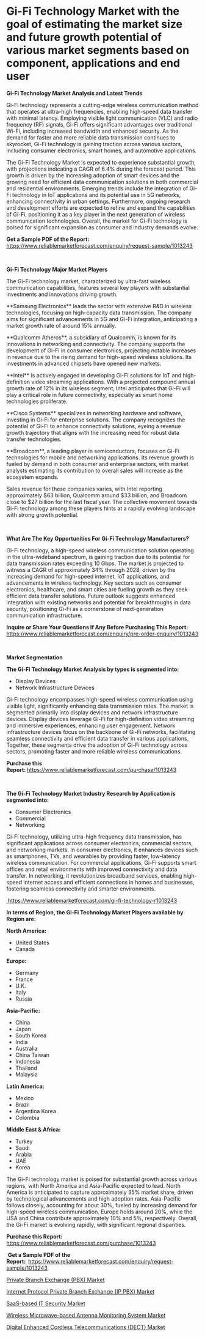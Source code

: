 <p><h1>Gi-Fi Technology Market with the goal of estimating the market size and future growth potential of various market segments based on component, applications and end user</h1></p><p><strong>Gi-Fi Technology Market Analysis and Latest Trends</strong></p>
<p><p>Gi-Fi technology represents a cutting-edge wireless communication method that operates at ultra-high frequencies, enabling high-speed data transfer with minimal latency. Employing visible light communication (VLC) and radio frequency (RF) signals, Gi-Fi offers significant advantages over traditional Wi-Fi, including increased bandwidth and enhanced security. As the demand for faster and more reliable data transmission continues to skyrocket, Gi-Fi technology is gaining traction across various sectors, including consumer electronics, smart homes, and automotive applications.</p><p>The Gi-Fi Technology Market is expected to experience substantial growth, with projections indicating a CAGR of 6.4% during the forecast period. This growth is driven by the increasing adoption of smart devices and the growing need for efficient data communication solutions in both commercial and residential environments. Emerging trends include the integration of Gi-Fi technology in IoT applications and its potential use in 5G networks, enhancing connectivity in urban settings. Furthermore, ongoing research and development efforts are expected to refine and expand the capabilities of Gi-Fi, positioning it as a key player in the next generation of wireless communication technologies. Overall, the market for Gi-Fi technology is poised for significant expansion as consumer and industry demands evolve.</p></p>
<p><strong>Get a Sample PDF of the Report:&nbsp;</strong> <a href="https://www.reliablemarketforecast.com/enquiry/request-sample/1013243?utm_campaign=1888&utm_medium=2&utm_source=Github&utm_content=ia&utm_term=08042025&utm_id=gi-fi-technology">https://www.reliablemarketforecast.com/enquiry/request-sample/1013243</a></p>
<p>&nbsp;</p>
<p><strong>Gi-Fi Technology Major Market Players</strong></p>
<p><p>The Gi-Fi technology market, characterized by ultra-fast wireless communication capabilities, features several key players with substantial investments and innovations driving growth. </p><p>**Samsung Electronics** leads the sector with extensive R&D in wireless technologies, focusing on high-capacity data transmission. The company aims for significant advancements in 5G and Gi-Fi integration, anticipating a market growth rate of around 15% annually. </p><p>**Qualcomm Atheros**, a subsidiary of Qualcomm, is known for its innovations in networking and connectivity. The company supports the development of Gi-Fi in consumer electronics, projecting notable increases in revenue due to the rising demand for high-speed wireless solutions. Its investments in advanced chipsets have opened new markets.</p><p>**Intel** is actively engaged in developing Gi-Fi solutions for IoT and high-definition video streaming applications. With a projected compound annual growth rate of 12% in its wireless segment, Intel anticipates that Gi-Fi will play a critical role in future connectivity, especially as smart home technologies proliferate.</p><p>**Cisco Systems** specializes in networking hardware and software, investing in Gi-Fi for enterprise solutions. The company recognizes the potential of Gi-Fi to enhance connectivity solutions, eyeing a revenue growth trajectory that aligns with the increasing need for robust data transfer technologies.</p><p>**Broadcom**, a leading player in semiconductors, focuses on Gi-Fi technologies for mobile and networking applications. Its revenue growth is fueled by demand in both consumer and enterprise sectors, with market analysts estimating its contribution to overall sales will increase as the ecosystem expands.</p><p>Sales revenue for these companies varies, with Intel reporting approximately $63 billion, Qualcomm around $33 billion, and Broadcom close to $27 billion for the last fiscal year. The collective movement towards Gi-Fi technology among these players hints at a rapidly evolving landscape with strong growth potential.</p></p>
<p>&nbsp;</p>
<p><strong>What Are The Key Opportunities For Gi-Fi Technology Manufacturers?</strong></p>
<p><p>Gi-Fi technology, a high-speed wireless communication solution operating in the ultra-wideband spectrum, is gaining traction due to its potential for data transmission rates exceeding 10 Gbps. The market is projected to witness a CAGR of approximately 34% through 2028, driven by the increasing demand for high-speed internet, IoT applications, and advancements in wireless technology. Key sectors such as consumer electronics, healthcare, and smart cities are fueling growth as they seek efficient data transfer solutions. Future outlook suggests enhanced integration with existing networks and potential for breakthroughs in data security, positioning Gi-Fi as a cornerstone of next-generation communication infrastructure.</p></p>
<p><strong>Inquire or Share Your Questions If Any Before Purchasing This Report:</strong> <a href="https://www.reliablemarketforecast.com/enquiry/pre-order-enquiry/1013243?utm_campaign=1888&utm_medium=2&utm_source=Github&utm_content=ia&utm_term=08042025&utm_id=gi-fi-technology">https://www.reliablemarketforecast.com/enquiry/pre-order-enquiry/1013243</a></p>
<p>&nbsp;</p>
<p><strong>Market Segmentation</strong></p>
<p><strong>The Gi-Fi Technology Market Analysis by types is segmented into:</strong></p>
<p><ul><li>Display Devices</li><li>Network Infrastructure Devices</li></ul></p>
<p><p>Gi-Fi technology encompasses high-speed wireless communication using visible light, significantly enhancing data transmission rates. The market is segmented primarily into display devices and network infrastructure devices. Display devices leverage Gi-Fi for high-definition video streaming and immersive experiences, enhancing user engagement. Network infrastructure devices focus on the backbone of Gi-Fi networks, facilitating seamless connectivity and efficient data transfer in various applications. Together, these segments drive the adoption of Gi-Fi technology across sectors, promoting faster and more reliable wireless communications.</p></p>
<p><strong>Purchase this Report:&nbsp;</strong><a href="https://www.reliablemarketforecast.com/purchase/1013243?utm_campaign=1888&utm_medium=2&utm_source=Github&utm_content=ia&utm_term=08042025&utm_id=gi-fi-technology">https://www.reliablemarketforecast.com/purchase/1013243</a></p>
<p>&nbsp;</p>
<p><strong>The Gi-Fi Technology Market Industry Research by Application is segmented into:</strong></p>
<p><ul><li>Consumer Electronics</li><li>Commercial</li><li>Networking</li></ul></p>
<p><p>Gi-Fi technology, utilizing ultra-high frequency data transmission, has significant applications across consumer electronics, commercial sectors, and networking markets. In consumer electronics, it enhances devices such as smartphones, TVs, and wearables by providing faster, low-latency wireless communication. For commercial applications, Gi-Fi supports smart offices and retail environments with improved connectivity and data transfer. In networking, it revolutionizes broadband services, enabling high-speed internet access and efficient connections in homes and businesses, fostering seamless connectivity and smarter environments.</p></p>
<p><a href="https://www.reliablemarketforecast.com/gi-fi-technology-r1013243?utm_campaign=1888&utm_medium=2&utm_source=Github&utm_content=ia&utm_term=08042025&utm_id=gi-fi-technology">&nbsp;https://www.reliablemarketforecast.com/gi-fi-technology-r1013243</a></p>
<p><strong>In terms of Region, the Gi-Fi Technology Market Players available by Region are:</strong></p>
<p>
    <p> <strong> North America: </strong>
        <ul>
            <li>United States</li>
            <li>Canada</li>
        </ul>
        </p> 
    <p> <strong> Europe: </strong>
        <ul>
            <li>Germany</li>
            <li>France</li>
            <li>U.K.</li>
            <li>Italy</li>
            <li>Russia</li>
        </ul>
        </p> 
    <p> <strong> Asia-Pacific: </strong>
        <ul>
            <li>China</li>
            <li>Japan</li>
            <li>South Korea</li>
            <li>India</li>
            <li>Australia</li>
            <li>China Taiwan</li>
            <li>Indonesia</li>
            <li>Thailand</li>
            <li>Malaysia</li>
        </ul>
        </p> 
    <p> <strong> Latin America: </strong>
        <ul>
            <li>Mexico</li>
            <li>Brazil</li>
            <li>Argentina Korea</li>
            <li>Colombia</li>
        </ul>
        </p> 
    <p> <strong> Middle East & Africa: </strong>
        <ul>
            <li>Turkey</li>
            <li>Saudi</li>
            <li>Arabia</li>
            <li>UAE</li>
            <li>Korea</li>
        </ul>
    </p>
    </p>
<p><p>The Gi-Fi technology market is poised for substantial growth across various regions, with North America and Asia-Pacific expected to lead. North America is anticipated to capture approximately 35% market share, driven by technological advancements and high adoption rates. Asia-Pacific follows closely, accounting for about 30%, fueled by increasing demand for high-speed wireless communication. Europe holds around 20%, while the USA and China contribute approximately 10% and 5%, respectively. Overall, the Gi-Fi market is evolving rapidly, with significant regional disparities.</p></p>
<p><strong>Purchase this Report: </strong><a href="https://www.reliablemarketforecast.com/purchase/1013243?utm_campaign=1888&utm_medium=2&utm_source=Github&utm_content=ia&utm_term=08042025&utm_id=gi-fi-technology">https://www.reliablemarketforecast.com/purchase/1013243</a></p>
<p>&nbsp;<strong>Get a Sample PDF of the Report:&nbsp;&nbsp;</strong><a href="https://www.reliablemarketforecast.com/enquiry/request-sample/1013243?utm_campaign=1888&utm_medium=2&utm_source=Github&utm_content=ia&utm_term=08042025&utm_id=gi-fi-technology">https://www.reliablemarketforecast.com/enquiry/request-sample/1013243</a></p>
<p><strong></strong></p>
<p><p><a href="https://github.com/abararybar2x/Market-Research-Report-List-1/blob/main/private-branch-exchange-pbx-market.md?utm_campaign=1888&utm_medium=2&utm_source=Github&utm_content=ia&utm_term=08042025&utm_id=gi-fi-technology">Private Branch Exchange (PBX) Market</a></p><p><a href="https://github.com/estaykaleslo/Market-Research-Report-List-1/blob/main/internet-protocol-private-branch-exchange-ip-pbx-market.md?utm_campaign=1888&utm_medium=2&utm_source=Github&utm_content=ia&utm_term=08042025&utm_id=gi-fi-technology">Internet Protocol Private Branch Exchange (IP PBX) Market</a></p><p><a href="https://github.com/tandyorandby/Market-Research-Report-List-1/blob/main/saas-based-it-security-market.md?utm_campaign=1888&utm_medium=2&utm_source=Github&utm_content=ia&utm_term=08042025&utm_id=gi-fi-technology">SaaS-based IT Security Market</a></p><p><a href="https://github.com/shamprenadw7/Market-Research-Report-List-1/blob/main/wireless-microwave-based-antenna-monitoring-system-market.md?utm_campaign=1888&utm_medium=2&utm_source=Github&utm_content=ia&utm_term=08042025&utm_id=gi-fi-technology">Wireless Microwave-based Antenna Monitoring System Market</a></p><p><a href="https://github.com/parthplagaf6/Market-Research-Report-List-1/blob/main/digital-enhanced-cordless-telecommunications-dect-market.md?utm_campaign=1888&utm_medium=2&utm_source=Github&utm_content=ia&utm_term=08042025&utm_id=gi-fi-technology">Digital Enhanced Cordless Telecommunications (DECT) Market</a></p></p>